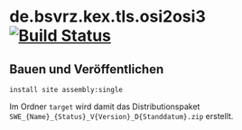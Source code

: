 de.bsvrz.kex.tls.osi2osi3 [![Build Status](https://travis-ci.org/datenverteiler/de.bsvrz.kex.tls.osi2osi3.svg?branch=master)](https://travis-ci.org/datenverteiler/de.bsvrz.kex.tls.osi2osi3)
=================


Bauen und Veröffentlichen
-------------------------

    install site assembly:single

Im Ordner `target` wird damit das Distributionspaket
`SWE_{Name}_{Status}_V{Version}_D{Standdatum}.zip` erstellt.
